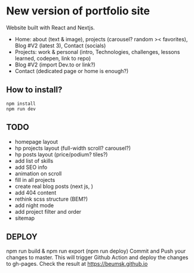 # New version of portfolio site

Website built with React and Nextjs.

- Home: about (text & image), projects (carousel? random >< favorites), Blog #V2 (latest 3), Contact (socials)
- Projects: work & personal (intro, Technologies, challenges, lessons learned, codepen, link to repo)
- Blog #V2 (import Dev.to or link?)
- Contact (dedicated page or home is enough?)

## How to install?

```
npm install
npm run dev
```

## TODO

- homepage layout
- hp projects layout (full-width scroll? carousel?)
- hp posts layout (price/podium? tiles?)
- add list of skills
- add SEO info
- animation on scroll
- fill in all projects
- create real blog posts (next js, )
- add 404 content
- rethink scss structure (BEM?)
- add night mode
- add project filter and order
- sitemap

## DEPLOY

npm run build & npm run export (npm run deploy)
Commit and Push your changes to master.
This will trigger Github Action and deploy the changes to gh-pages.
Check the result at https://beumsk.github.io
